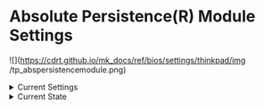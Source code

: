 # Absolute Persistence(R) Module Settings #
![](https://cdrt.github.io/mk_docs/ref/bios/settings/thinkpad/img
   /tp_abspersistencemodule.png)

<details><summary>Current Settings</summary>

The Absolute Persistence module is an optional monitoring service from Absolute Software.

One of 3 Possible options:

1.	**Enabled** – Default.
2.	Disabled
3.	Permanently Disabled

!!! info ""
    If the module is permanently disabled, it cannot be reenabled. `Permanently Disabled` requires additional confirmation and can only be done through the BIOS Setup screens. 

| WMI Setting name | Values | Locked by SVP | AMD/Intel |
|:---|:---|:---|:---|
| AbsolutePersistenceModuleActivation | Disable, Enable | Yes | Both |

</details>

<details><summary>Current State</summary>

Whether Absolute Persistence is activated in OS.

Possible options:

1.	**Not Activated** – Default.
2.	Activated


</details>
